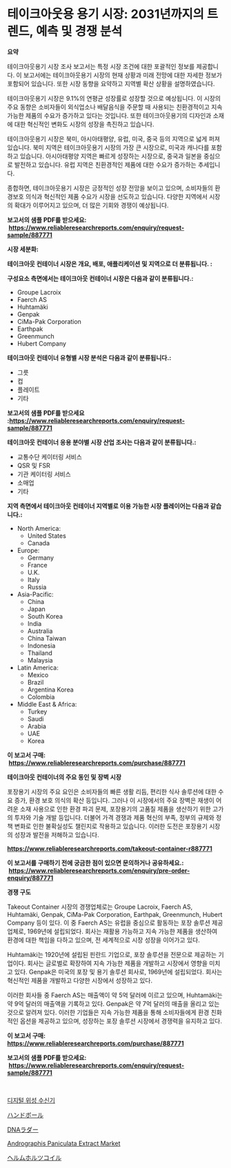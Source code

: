 <p><h1>테이크아웃용 용기 시장: 2031년까지의 트렌드, 예측 및 경쟁 분석</h1></p><p><strong>요약</strong></p>
<p><p>테이크아웃용기 시장 조사 보고서는 특정 시장 조건에 대한 포괄적인 정보를 제공합니다. 이 보고서에는 테이크아웃용기 시장의 현재 상황과 미래 전망에 대한 자세한 정보가 포함되어 있습니다. 또한 시장 동향을 요약하고 지역별 확산 상황을 설명하였습니다.</p><p>테이크아웃용기 시장은 9.1%의 연평균 성장률로 성장할 것으로 예상됩니다. 이 시장의 주요 동향은 소비자들이 외식업소나 배달음식을 주문할 때 사용되는 친환경적이고 지속 가능한 제품의 수요가 증가하고 있다는 것입니다. 또한 테이크아웃용기의 디자인과 소재에 대한 혁신적인 변화도 시장의 성장을 촉진하고 있습니다.</p><p>테이크아웃용기 시장은 북미, 아시아태평양, 유럽, 미국, 중국 등의 지역으로 넓게 퍼져 있습니다. 북미 지역은 테이크아웃용기 시장의 가장 큰 시장으로, 미국과 캐나다를 포함하고 있습니다. 아시아태평양 지역은 빠르게 성장하는 시장으로, 중국과 일본을 중심으로 발전하고 있습니다. 유럽 지역은 친환경적인 제품에 대한 수요가 증가하는 추세입니다.</p><p>종합하면, 테이크아웃용기 시장은 긍정적인 성장 전망을 보이고 있으며, 소비자들의 환경보호 의식과 혁신적인 제품 수요가 시장을 선도하고 있습니다. 다양한 지역에서 시장의 확대가 이루어지고 있으며, 더 많은 기회와 경쟁이 예상됩니다.</p></p>
<p><strong>보고서의 샘플 PDF를 받으세요: &nbsp;<a href="https://www.reliableresearchreports.com/enquiry/request-sample/887771">https://www.reliableresearchreports.com/enquiry/request-sample/887771</a></strong></p>
<p><strong>시장 세분화:</strong></p>
<p><strong> 테이크아웃 컨테이너 시장은 개요, 배포, 애플리케이션 및 지역으로 더 분류됩니다. :</strong></p>
<p><strong>구성요소 측면에서는 테이크아웃 컨테이너 시장은 다음과 같이 분류됩니다.:</strong></p>
<p><ul><li>Groupe Lacroix</li><li>Faerch AS</li><li>Huhtamäki</li><li>Genpak</li><li>CiMa-Pak Corporation</li><li>Earthpak</li><li>Greenmunch</li><li>Hubert Company</li></ul></p>
<p><strong> 테이크아웃 컨테이너 유형별 시장 분석은 다음과 같이 분류됩니다.:</strong></p>
<p><ul><li>그릇</li><li>컵</li><li>플레이트</li><li>기타</li></ul></p>
<p><strong>보고서의 샘플 PDF를 받으세요 :<a href="https://www.reliableresearchreports.com/enquiry/request-sample/887771">https://www.reliableresearchreports.com/enquiry/request-sample/887771</a></strong></p>
<p><strong> 테이크아웃 컨테이너 응용 분야별 시장 산업 조사는 다음과 같이 분류됩니다.:</strong></p>
<p><ul><li>교통수단 케이터링 서비스</li><li>QSR 및 FSR</li><li>기관 케이터링 서비스</li><li>소매업</li><li>기타</li></ul></p>
<p><strong>지역 측면에서 테이크아웃 컨테이너 지역별로 이용 가능한 시장 플레이어는 다음과 같습니다.:</strong></p>
<p><ul>
    <li>
        North America:
        <ul>
            <li>United States</li>
            <li>Canada</li>
        </ul>
    </li>
    <li>
        Europe:
        <ul>
            <li>Germany</li>
            <li>France</li>
            <li>U.K.</li>
            <li>Italy</li>
            <li>Russia</li>
        </ul>
    </li>
    <li>
        Asia-Pacific:
        <ul>
            <li>China</li>
            <li>Japan</li>
            <li>South Korea</li>
            <li>India</li>
            <li>Australia</li>
            <li>China Taiwan</li>
            <li>Indonesia</li>
            <li>Thailand</li>
            <li>Malaysia</li>
        </ul>
    </li>
    <li>
        Latin America:
        <ul>
            <li>Mexico</li>
            <li>Brazil</li>
            <li>Argentina Korea</li>
            <li>Colombia</li>
        </ul>
    </li>
    <li>
        Middle East & Africa:
        <ul>
            <li>Turkey</li>
            <li>Saudi</li>
            <li>Arabia</li>
            <li>UAE</li>
            <li>Korea</li>
        </ul>
    </li>
    </ul></p>
<p><strong>이 보고서 구매: &nbsp;<a href="https://www.reliableresearchreports.com/purchase/887771">https://www.reliableresearchreports.com/purchase/887771</a></strong></p>
<p><strong>테이크아웃 컨테이너의 주요 동인 및 장벽 시장</strong></p>
<p><p>포장용기 시장의 주요 요인은 소비자들의 빠른 생활 리듬, 편리한 식사 솔루션에 대한 수요 증가, 환경 보호 의식의 확산 등입니다. 그러나 이 시장에서의 주요 장벽은 재생이 어려운 소재 사용으로 인한 환경 파괴 문제, 포장용기의 고품질 제품을 생산하기 위한 고가의 투자와 기술 개발 등입니다. 더불어 가격 경쟁과 제품 혁신의 부족, 정부의 규제와 정책 변화로 인한 불확실성도 챌린지로 작용하고 있습니다. 이러한 도전은 포장용기 시장의 성장과 발전을 저해하고 있습니다.</p></p>
<p><strong><a href="https://www.reliableresearchreports.com/takeout-container-r887771">https://www.reliableresearchreports.com/takeout-container-r887771</a></strong></p>
<p><strong>이 보고서를 구매하기 전에 궁금한 점이 있으면 문의하거나 공유하세요.: &nbsp;<a href="https://www.reliableresearchreports.com/enquiry/pre-order-enquiry/887771">https://www.reliableresearchreports.com/enquiry/pre-order-enquiry/887771</a></strong></p>
<p><strong>경쟁 구도</strong></p>
<p><p>Takeout Container 시장의 경쟁업체로는 Groupe Lacroix, Faerch AS, Huhtamäki, Genpak, CiMa-Pak Corporation, Earthpak, Greenmunch, Hubert Company 등이 있다. 이 중 Faerch AS는 유럽을 중심으로 활동하는 포장 솔루션 제공업체로, 1969년에 설립되었다. 회사는 재활용 가능하고 지속 가능한 제품을 생산하여 환경에 대한 책임을 다하고 있으며, 전 세계적으로 시장 성장을 이어가고 있다.</p><p>Huhtamäki는 1920년에 설립된 핀란드 기업으로, 포장 솔루션을 전문으로 제공하는 기업이다. 회사는 글로벌로 확장하여 지속 가능한 제품을 개발하고 시장에서 영향을 미치고 있다. Genpak은 미국의 포장 및 용기 솔루션 회사로, 1969년에 설립되었다. 회사는 혁신적인 제품을 개발하고 다양한 시장에서 성장하고 있다.</p><p>이러한 회사들 중 Faerch AS는 매출액이 약 5억 달러에 이르고 있으며, Huhtamäki는 약 9억 달러의 매출액을 기록하고 있다. Genpak은 약 7억 달러의 매출을 올리고 있는 것으로 알려져 있다. 이러한 기업들은 지속 가능한 제품을 통해 소비자들에게 환경 친화적인 옵션을 제공하고 있으며, 성장하는 포장 솔루션 시장에서 경쟁력을 유지하고 있다.</p></p>
<p><strong>이 보고서 구매: &nbsp; <a href="https://www.reliableresearchreports.com/purchase/887771">https://www.reliableresearchreports.com/purchase/887771</a></strong></p>
<p><strong>보고서의 샘플 PDF를 받으세요: &nbsp;<a href="https://www.reliableresearchreports.com/enquiry/request-sample/887771">https://www.reliableresearchreports.com/enquiry/request-sample/887771</a></strong><strong></strong></p>
<p>&nbsp;</p>
<p><p><a href="https://medium.com/@earlfeffersj/%EB%94%94%EC%A7%80%ED%84%B8-%EC%9C%84%EC%84%B1-%EC%88%98%EC%8B%A0%EA%B8%B0-%EC%8B%9C%EC%9E%A5-%EA%B7%9C%EB%AA%A8%EB%8A%94-%EA%B8%80%EB%A1%9C%EB%B2%8C-%EC%82%B0%EC%97%85%EC%97%90%EC%84%9C-%EC%B5%9C%EC%83%81%EC%9D%98-%EB%A7%88%EC%BC%80%ED%8C%85-%EC%B1%84%EB%84%90%EC%9D%84-%EB%82%98%ED%83%80%EB%83%85%EB%8B%88%EB%8B%A4-013cb5d6bbbf">디지털 위성 수신기</a></p><p><a href="https://github.com/zoetazuur/Market-Research-Report-List-1/blob/main/953464621871.md">ハンドボール</a></p><p><a href="https://medium.com/@hazelnutt83/dna%E3%83%A9%E3%83%80%E3%83%BC%E3%82%BA%E5%B8%82%E5%A0%B4-%E5%B8%82%E5%A0%B4%E3%81%AEcagr-%E5%B8%82%E5%A0%B4%E3%83%88%E3%83%AC%E3%83%B3%E3%83%89-%E3%81%8A%E3%82%88%E3%81%B3%E6%88%90%E9%95%B7%E6%88%A6%E7%95%A5%E3%81%AB%E9%96%A2%E3%81%99%E3%82%8B%E6%B4%9E%E5%AF%9F-98fc718c13f8">DNAラダー</a></p><p><a href="https://www.linkedin.com/pulse/decoding-andrographis-paniculata-extract-market-deep-dive-qrnte?trackingId=hGL6HYaQzJFESyg1rBhFWw%3D%3D">Andrographis Paniculata Extract Market</a></p><p><a href="https://medium.com/@kamdeall7845/%E3%83%98%E3%83%AB%E3%83%A0%E3%83%9B%E3%83%AB%E3%83%84%E3%82%B3%E3%82%A4%E3%83%AB%E3%81%AE%E5%B8%82%E5%A0%B4%E8%A6%8F%E6%A8%A1%E3%81%A8%E5%B8%82%E5%A0%B4%E5%8B%95%E5%90%91-%E5%AE%8C%E5%85%A8%E3%81%AA%E7%94%A3%E6%A5%AD%E6%A6%82%E8%A6%81-2024%E5%B9%B4%E3%81%8B%E3%82%892031%E5%B9%B4%E3%81%BE%E3%81%A7-598cd346f8c9">ヘルムホルツコイル</a></p></p>